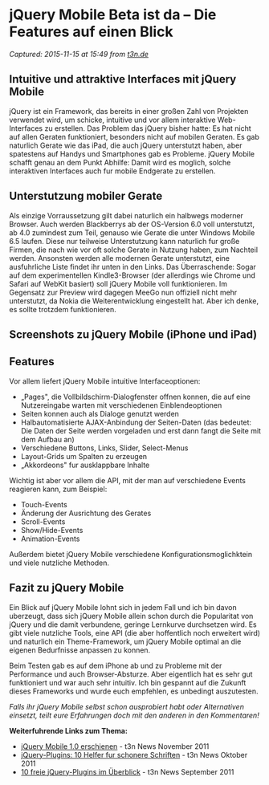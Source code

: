 # jQuery Mobile Beta ist da – Die Features auf einen Blick

_Captured: 2015-11-15 at 15:49 from [t3n.de](http://t3n.de/news/jquery-mobile-beta-features-blick-315971/)_

## Intuitive und attraktive Interfaces mit jQuery Mobile

jQuery ist ein Framework, das bereits in einer großen Zahl von Projekten verwendet wird, um schicke, intuitive und vor allem interaktive Web-Interfaces zu erstellen. Das Problem das jQuery bisher hatte: Es hat nicht auf allen Geraten funktioniert, besonders nicht auf mobilen Geraten. Es gab naturlich Gerate wie das iPad, die auch jQuery unterstutzt haben, aber spatestens auf Handys und Smartphones gab es Probleme. jQuery Mobile schafft genau an dem Punkt Abhilfe: Damit wird es moglich, solche interaktiven Interfaces auch fur mobile Endgerate zu erstellen.

## Unterstutzung mobiler Gerate

Als einzige Vorraussetzung gilt dabei naturlich ein halbwegs moderner Browser. Auch werden Blackberrys ab der OS-Version 6.0 voll unterstutzt, ab 4.0 zumindest zum Teil, genauso wie Gerate die unter Windows Mobile 6.5 laufen. Diese nur teilweise Unterstutzung kann naturlich fur große Firmen, die nach wie vor oft solche Gerate in Nutzung haben, zum Nachteil werden. Ansonsten werden alle modernen Gerate unterstutzt, eine ausfuhrliche Liste findet ihr unten in den Links. Das Überraschende: Sogar auf dem experimentellen Kindle3-Browser (der allerdings wie Chrome und Safari auf WebKit basiert) soll jQuery Mobile voll funktionieren. Im Gegensatz zur Preview wird dagegen MeeGo nun offiziell nicht mehr unterstutzt, da Nokia die Weiterentwicklung eingestellt hat. Aber ich denke, es sollte trotzdem funktionieren.

## Screenshots zu jQuery Mobile (iPhone und iPad)

## Features

Vor allem liefert jQuery Mobile intuitive Interfaceoptionen:

  * „Pages", die Vollbildschirm-Dialogfenster offnen konnen, die auf eine Nutzereingabe warten mit verschiedenen Einblendeoptionen
  * Seiten konnen auch als Dialoge genutzt werden
  * Halbautomatisierte AJAX-Anbindung der Seiten-Daten (das bedeutet: Die Daten der Seite werden vorgeladen und erst dann fangt die Seite mit dem Aufbau an)
  * Verschiedene Buttons, Links, Slider, Select-Menus
  * Layout-Grids um Spalten zu erzeugen
  * „Akkordeons" fur ausklappbare Inhalte

Wichtig ist aber vor allem die API, mit der man auf verschiedene Events reagieren kann, zum Beispiel:

  * Touch-Events
  * Änderung der Ausrichtung des Gerates
  * Scroll-Events
  * Show/Hide-Events
  * Animation-Events

Außerdem bietet jQuery Mobile verschiedene Konfigurationsmoglichktein und viele nutzliche Methoden.

## Fazit zu jQuery Mobile

Ein Blick auf jQuery Mobile lohnt sich in jedem Fall und ich bin davon uberzeugt, dass sich jQuery Mobile allein schon durch die Popularitat von jQuery und die damit verbundene, geringe Lernkurve durchsetzen wird. Es gibt viele nutzliche Tools, eine API (die aber hoffentlich noch erweitert wird) und naturlich ein Theme-Framework, um jQuery Mobile optimal an die eigenen Bedurfnisse anpassen zu konnen.

Beim Testen gab es auf dem iPhone ab und zu Probleme mit der Performance und auch Browser-Absturze. Aber eigentlich hat es sehr gut funktioniert und war auch sehr intuitiv. Ich bin gespannt auf die Zukunft dieses Frameworks und wurde euch empfehlen, es unbedingt auszutesten.

_Falls ihr jQuery Mobile selbst schon ausprobiert habt oder Alternativen einsetzt, teilt eure Erfahrungen doch mit den anderen in den Kommentaren!_

**Weiterfuhrende Links zum Thema:**

  * [jQuery Mobile 1.0 erschienen](http://t3n.de/news/jquery-mobile-10-erschienen-344042/) \- t3n News November 2011
  * [jQuery-Plugins: 10 Helfer fur schonere Schriften](http://t3n.de/news/jquery-plugins-10-helfer-schonere-schriften-336545/) \- t3n News Oktober 2011
  * [10 freie jQuery-Plugins im Überblick](http://t3n.de/news/10-freie-jquery-plugins-uberblick-331264/) \- t3n News September 2011
